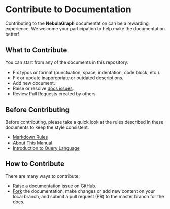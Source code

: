 # Contribute to Documentation

Contributing to the **NebulaGraph** documentation can be a rewarding experience. We welcome your participation to help make the documentation better!

## What to Contribute

You can start from any of the documents in this repository:

- Fix typos or format (punctuation, space, indentation, code block, etc.).
- Fix or update inappropriate or outdated descriptions.
- Add new document.
- Raise or resolve [docs issues][_issues].
- Review Pull Requests created by others.

## Before Contributing

Before contributing, please take a quick look at the rules described in these documents to keep the style consistent.

- [Markdown Rules](https://github.com/DavidAnson/markdownlint/blob/master/doc/Rules.md)
- [About This Manual](https://docs.nebula-graph.io/manual-EN/0.about-this-manual/)
- [Introduction to Query Language](https://docs.nebula-graph.io/manual-EN/2.query-language/0.README/)
<!-- - [Developer Documentation Style Guide](docs/manual-EN/4.contributions/developer-documentation-style-guide.md)-->

## How to Contribute

There are many ways to contribute:

- Raise a documentation [issue][_issues] on GitHub.
- [Fork](https://github.com/vesoft-inc/nebula-docs/fork) the documentation, make changes or add new content on your local branch, and submit a pull request (PR) to the master branch for the docs.


[_issues]: https://github.com/vesoft-inc/nebula-docs/issues
